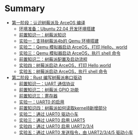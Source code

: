 # Summary

- [第一阶段：认识树莓派及 ArceOS 编译](./chapter_1.0.md)
  - [环境准备：Ubuntu 22.04 开发环境搭建](./chapter_1.1.md)
  - [前置知识一：树莓派知识](./chapter_1.2.md)
  - [实验一：支持树莓派4b的 Qemu 环境搭建](./chapter_1.3.md)
  - [实验二：Qemu 模拟器启动 ArceOS，打印 Hello，world](./chapter_1.4.md)
  - [实验三：Qemu 模拟器启动 ArceOS，执行 shell 命令](./chapter_1.5.md)
  - [前置知识二：树莓派配置及启动流程](./chapter_1.6.md)
  - [实验四：树莓派启动 ArceOS，打印 Hello,world](./chapter_1.7.md)
  - [实验五：树莓派启动 ArceOS，执行 shell 命令](./chapter_1.6.md)
- [第二阶段：Rust 编写树莓派串口驱动](./chapter_2.0.md)
  - [前置知识一：UART 通信协议](./chapter_2.1.md)
  - [前置知识二：树莓派 GPIO 功能](./chapter_2.2.md)
  - [前置知识三：寄存器](./chapter_2.3.md)
  - [实验一：UART0 的启用](./chapter_2.4.md)
  - [前置知识四：树莓派如何读取kernel8新增部分](./chapter_2.3.md)
  - [实验二：通过 UART0 驱动小车](./chapter_2.5.md)
  - [实验三：通过 UART0 启用 UART5](./chapter_2.5.md)
  - [实验四：通过 UART0 启用 UART2/3/4](./chapter_2.5.md)
  - [实验五：通过 UART0 发送指令，由 UART2/3/4/5 驱动小车](./chapter_2.5.md)
<!-- - [第三阶段：Rust for Linux 驱动验证（5.22-6.1）](./chapter_3.0.md)
  <!-- - [任务零：环境搭建 C语言内核模块的编译和测试](./chapter_3.1.md)
  <!-- - [任务一：R4L e10000 网卡驱动代码内核模块编译](./chapter_3.2.md)
  <!-- - [任务二：Linux 6.1 + R4L e10000网卡驱动 在 Qemu 中运行](./chapter_3.3.md)
  <!-- - [任务三：R4L virtio-net 网卡驱动代码内核模块编译](./chapter_3.4.md)
  <!-- - [任务四：Linux 6.1 + R4L virtio-net 网卡驱动 在 Qemu 中运行](./chapter_3.5.md)
  <!-- - [任务五：R4L + dwc 网卡驱动 在 Hw204 Linux 6.1 中运行](./chapter_3.6.md) -->
<!-- - [第四阶段：Rust LDD 网卡驱动规范设计（6.1-6.20）](./chapter_4.0.md) -->
  <!-- - [任务一：两套驱动代码分析对比，输出技术分析文档](./chapter_4.1.md) -->
  <!-- - [任务二：设计并提出 Rust LDD 网卡驱动规范和接口标准](./chapter_4.2.md) -->
<!-- - [第五阶段：基线版本1.0和技术架构2.0（6.20-7.1）](./chapter_5.0.md) -->
  <!-- - [任务一：Rust LDD 并入基线版本1.0的代码主分支中](./chapter_5.1.md) -->
  <!-- - [任务二：Rust LDD 写入技术架构2.0的设计文档和PPT中](./chapter_5.2.md) -->
<!-- - [第六阶段：技术架构2.0的拓展开发（7.1-9.1）](./chapter_5.3.md) -->
  <!-- - [任务一：支持树莓派ARM系列开发板（采购）](./chapter_5.4.md) -->
  <!-- - [任务二：支持平头哥RISC-V芯片开发板（厂家赞助）](./chapter_5.5.md) -->
  <!-- - [任务三：支持地平线J3/J5系列开发板（厂家赞助）](./chapter_5.6.md) -->
  <!-- - [任务四：支持黑芝麻C1200最新芯片开发板（需要争取）](./chapter_5.7.md) -->
